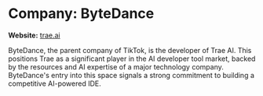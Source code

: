 # Company: ByteDance

**Website:** [trae.ai](https://trae.ai)

ByteDance, the parent company of TikTok, is the developer of Trae AI. This positions Trae as a significant player in the AI developer tool market, backed by the resources and AI expertise of a major technology company. ByteDance's entry into this space signals a strong commitment to building a competitive AI-powered IDE.

